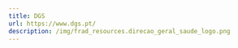 ```yaml
---
title: DGS
url: https://www.dgs.pt/
description: /img/frad_resources.direcao_geral_saude_logo.png
---
```

